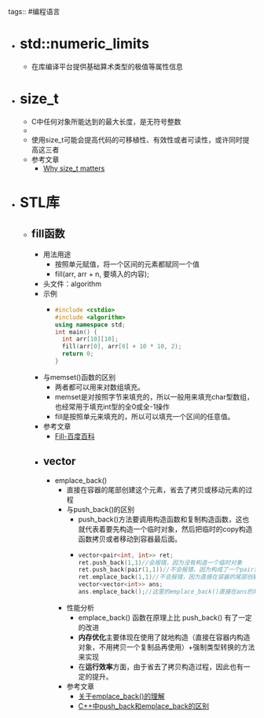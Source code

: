 tags:: #编程语言

- # std::numeric_limits
	- 在库编译平台提供基础算术类型的极值等属性信息
- # size_t
	- C中任何对象所能达到的最大长度，是无符号整数
	-
	- 使用size_t可能会提高代码的可移植性、有效性或者可读性，或许同时提高这三者
	- 参考文章
		- [Why size_t matters](https://jeremybai.github.io/blog/2014/09/10/size-t)
- # STL库
	- ## fill函数
		- 用法用途
			- 按照单元赋值，将一个区间的元素都赋同一个值
			- fill(arr, arr + n, 要填入的内容);
		- 头文件：algorithm
		- 示例
			- ```cpp
			  #include <cstdio>
			  #include <algorithm>
			  using namespace std;
			  int main() {
			    int arr[10][10];
			    fill(arr[0], arr[0] + 10 * 10, 2);
			    return 0;
			  }
			  ```
		- 与memset()函数的区别
			- 两者都可以用来对数组填充。
			- memset是对按照字节来填充的，所以一般用来填充char型数组，也经常用于填充int型的全0或全-1操作
			- fill是按照单元来填充的，所以可以填充一个区间的任意值。
		- 参考文章
			- [Fill-百度百科](https://baike.baidu.com/item/Fill/18733662)
		- ## vector
			- emplace_back()
				- 直接在容器的尾部创建这个元素，省去了拷贝或移动元素的过程
				- 与push_back()的区别
					- push_back()方法要调用构造函数和复制构造函数，这也就代表着要先构造一个临时对象，然后把临时的copy构造函数拷贝或者移动到容器最后面。
					- ```cpp
					  vector<pair<int, int>> ret;
					  ret.push_back(1,1)//会报错，因为没有构造一个临时对象
					  ret.push_back(pair(1,1))//不会报错，因为构成了一个pair对象
					  ret.emplace_back(1,1)//不会报错，因为直接在容器的尾部创建对象
					  vector<vector<int>> ans;
					  ans.emplace_back();//这里的emplace_back()直接在ans的尾部创建一个类型为vector<int>的空对象，如果省去这一行，后面的ans.back()会是一个空指针而报错。
					  ```
				- 性能分析
					- emplace_back() 函数在原理上比 push_back() 有了一定的改进
					- **内存优化**主要体现在使用了就地构造（直接在容器内构造对象，不用拷贝一个复制品再使用）+强制类型转换的方法来实现
					- 在**运行效率**方面，由于省去了拷贝构造过程，因此也有一定的提升。
				- 参考文章
					- [关于emplace_back()的理解](https://blog.csdn.net/mmm123213/article/details/119282296)
					- [C++中push_back和emplace_back的区别](https://zhuanlan.zhihu.com/p/213853588)